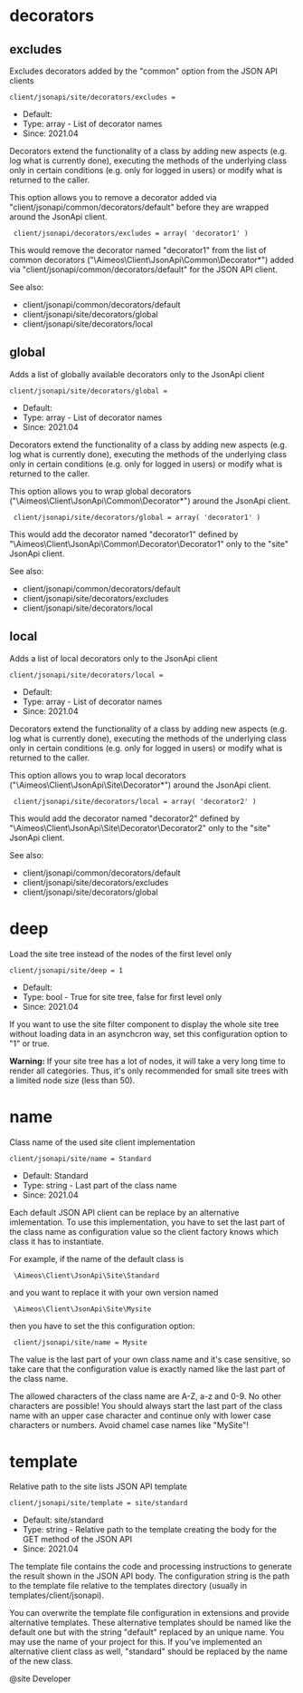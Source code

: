 
# decorators
## excludes

Excludes decorators added by the "common" option from the JSON API clients

```
client/jsonapi/site/decorators/excludes =
```

* Default:
* Type: array - List of decorator names
* Since: 2021.04

Decorators extend the functionality of a class by adding new aspects
(e.g. log what is currently done), executing the methods of the underlying
class only in certain conditions (e.g. only for logged in users) or
modify what is returned to the caller.

This option allows you to remove a decorator added via
"client/jsonapi/common/decorators/default" before they are wrapped
around the JsonApi client.

```
 client/jsonapi/decorators/excludes = array( 'decorator1' )
```

This would remove the decorator named "decorator1" from the list of
common decorators ("\Aimeos\Client\JsonApi\Common\Decorator\*") added via
"client/jsonapi/common/decorators/default" for the JSON API client.

See also:

* client/jsonapi/common/decorators/default
* client/jsonapi/site/decorators/global
* client/jsonapi/site/decorators/local

## global

Adds a list of globally available decorators only to the JsonApi client

```
client/jsonapi/site/decorators/global =
```

* Default:
* Type: array - List of decorator names
* Since: 2021.04

Decorators extend the functionality of a class by adding new aspects
(e.g. log what is currently done), executing the methods of the underlying
class only in certain conditions (e.g. only for logged in users) or
modify what is returned to the caller.

This option allows you to wrap global decorators
("\Aimeos\Client\JsonApi\Common\Decorator\*") around the JsonApi
client.

```
 client/jsonapi/site/decorators/global = array( 'decorator1' )
```

This would add the decorator named "decorator1" defined by
"\Aimeos\Client\JsonApi\Common\Decorator\Decorator1" only to the
"site" JsonApi client.

See also:

* client/jsonapi/common/decorators/default
* client/jsonapi/site/decorators/excludes
* client/jsonapi/site/decorators/local

## local

Adds a list of local decorators only to the JsonApi client

```
client/jsonapi/site/decorators/local =
```

* Default:
* Type: array - List of decorator names
* Since: 2021.04

Decorators extend the functionality of a class by adding new aspects
(e.g. log what is currently done), executing the methods of the underlying
class only in certain conditions (e.g. only for logged in users) or
modify what is returned to the caller.

This option allows you to wrap local decorators
("\Aimeos\Client\JsonApi\Site\Decorator\*") around the JsonApi
client.

```
 client/jsonapi/site/decorators/local = array( 'decorator2' )
```

This would add the decorator named "decorator2" defined by
"\Aimeos\Client\JsonApi\Site\Decorator\Decorator2" only to the
"site" JsonApi client.

See also:

* client/jsonapi/common/decorators/default
* client/jsonapi/site/decorators/excludes
* client/jsonapi/site/decorators/global

# deep

Load the site tree instead of the nodes of the first level only

```
client/jsonapi/site/deep = 1
```

* Default:
* Type: bool - True for site tree, false for first level only
* Since: 2021.04

If you want to use the site filter component to display the whole
site tree without loading data in an asynchcron way, set this
configuration option to "1" or true.

**Warning:** If your site tree has a lot of nodes, it will
take a very long time to render all categories. Thus, it's only
recommended for small site trees with a limited node size
(less than 50).


# name

Class name of the used site client implementation

```
client/jsonapi/site/name = Standard
```

* Default: Standard
* Type: string - Last part of the class name
* Since: 2021.04

Each default JSON API client can be replace by an alternative imlementation.
To use this implementation, you have to set the last part of the class
name as configuration value so the client factory knows which class it
has to instantiate.

For example, if the name of the default class is

```
 \Aimeos\Client\JsonApi\Site\Standard
```

and you want to replace it with your own version named

```
 \Aimeos\Client\JsonApi\Site\Mysite
```

then you have to set the this configuration option:

```
 client/jsonapi/site/name = Mysite
```

The value is the last part of your own class name and it's case sensitive,
so take care that the configuration value is exactly named like the last
part of the class name.

The allowed characters of the class name are A-Z, a-z and 0-9. No other
characters are possible! You should always start the last part of the class
name with an upper case character and continue only with lower case characters
or numbers. Avoid chamel case names like "MySite"!


# template

Relative path to the site lists JSON API template

```
client/jsonapi/site/template = site/standard
```

* Default: site/standard
* Type: string - Relative path to the template creating the body for the GET method of the JSON API
* Since: 2021.04

The template file contains the code and processing instructions
to generate the result shown in the JSON API body. The
configuration string is the path to the template file relative
to the templates directory (usually in templates/client/jsonapi).

You can overwrite the template file configuration in extensions and
provide alternative templates. These alternative templates should be
named like the default one but with the string "default" replaced by
an unique name. You may use the name of your project for this. If
you've implemented an alternative client class as well, "standard"
should be replaced by the name of the new class.

@site Developer
